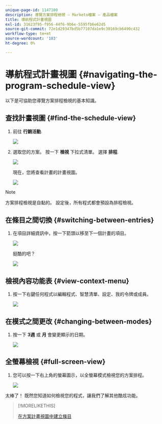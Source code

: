 ```yaml
---
unique-page-id: 1147100
description: 導覽方案排程檢視 — Marketo檔案 — 產品檔案
title: 導航程式計畫視圖
exl-id: 31623f95-f956-44f6-9b6e-5595fb6e62d5
source-git-commit: 72e1d29347bd5b77107da1e9c30169cb6490c432
workflow-type: tm+mt
source-wordcount: '183'
ht-degree: 0%

---
```


# 導航程式計畫視圖 {#navigating-the-program-schedule-view}

以下是可協助您導覽方案排程檢視的基本知識。

## 查找計畫視圖 {#find-the-schedule-view}

1. 前往 **行銷活動**.

   ![](assets/login-marketing-activities.png)

1. 選取您的方案。 按一下 **檢視** 下拉式清單。 選擇 **排程**.

   ![](assets/image2014-9-17-11-3a38-3a3.png)

   現在，您將查看計畫的計畫視圖。

   ![](assets/image2014-9-17-11-3a38-3a14.png)

>[!NOTE]
>
>方案排程檢視是自黏的。 設定後，所有程式都會預設為排程檢視。

## 在條目之間切換 {#switching-between-entries}

1. 在項目詳細資訊中，按一下箭頭以移至下一個計畫的項目。

   ![](assets/image2014-9-17-11-3a38-3a54.png)

   挺酷的吧？

   ![](assets/image2014-9-17-11-3a39-3a10.png)

## 檢視內容功能表 {#view-context-menu}

1. 按一下右鍵任何程式以編輯程式、智慧清單、設定、我的令牌或成員。

   ![](assets/image2014-9-17-11-3a39-3a59.png)

## 在模式之間更改 {#changing-between-modes}

1. 按一下 **3週** 或 **月** 會變更顯示的日期。

   ![](assets/image2014-9-17-11-3a40-3a19.png)

## 全螢幕檢視 {#full-screen-view}

1. 您可以按一下右上角的螢幕圖示，以全螢幕模式檢視您的方案排程。

   ![](assets/image2014-9-17-11-3a40-3a45.png)

太棒了！ 既然您知道如何檢視您的程式，讓我們了解其他酷炫功能。

>[!MORELIKETHIS]
>
>[在方案計畫視圖中建立條目](/help/marketo/product-docs/core-marketo-concepts/programs/program-schedule-view/creating-an-entry-in-the-program-schedule-view.md)
